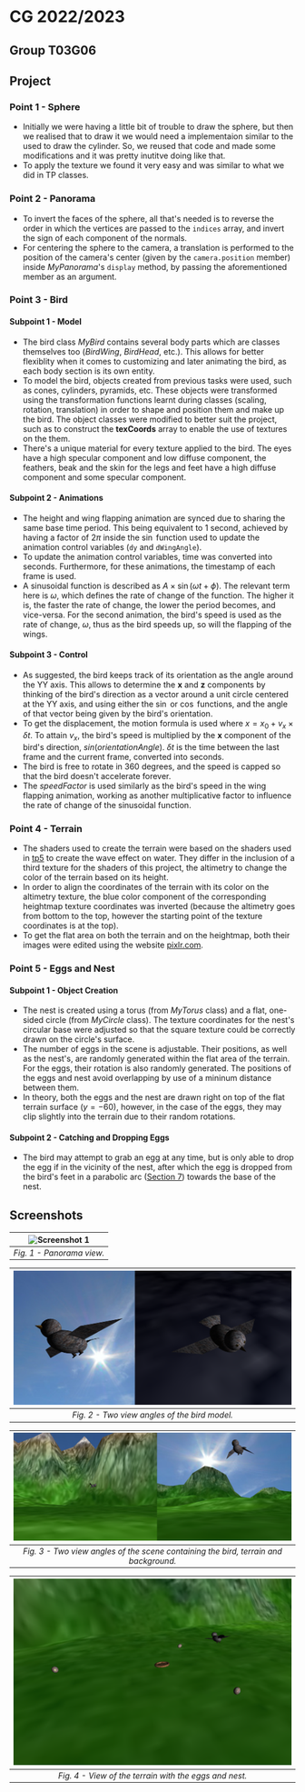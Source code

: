 # CG 2022/2023

## Group T03G06

## Project

### Point 1 - Sphere
- Initially we were having a little bit of trouble to draw the sphere, but then we realised that to draw it we would need a implementaion similar to the used to draw the cylinder. So, we reused that code and made some modifications and it was pretty inutitve doing like that.
- To apply the texture we found it very easy and was similar to what we did in TP classes.

### Point 2 - Panorama
- To invert the faces of the sphere, all that's needed is to reverse the order in which the vertices are passed to the `indices` array, and invert the sign of each component of the normals.
- For centering the sphere to the camera, a translation is performed to the position of the camera's center (given by the `camera.position` member) inside *MyPanorama*'s `display` method, by passing the aforementioned member as an argument.

### Point 3 - Bird
#### Subpoint 1 - Model
- The bird class *MyBird* contains several body parts which are classes themselves too (*BirdWing*, *BirdHead*, etc.). This allows for better flexiblity when it comes to customizing and later animating the bird, as each body section is its own entity.
- To model the bird, objects created from previous tasks were used, such as cones, cylinders, pyramids, etc. These objects were transformed using the transformation functions learnt during classes (scaling, rotation, translation) in order to shape and position them and make up the bird. The object classes were modified to better suit the project, such as to construct the **texCoords** array to enable the use of textures on the them.
- There's a unique material for every texture applied to the bird. The eyes have a high specular component and low diffuse component, the feathers, beak and the skin for the legs and feet have a high diffuse component and some specular component.

#### Subpoint 2 - Animations
- The height and wing flapping animation are synced due to sharing the same base time period. This being equivalent to 1 second, achieved by having a factor of $2\pi$ inside the $\sin$ function used to update the animation control variables (`dy` and `dWingAngle`).
- To update the animation control variables, time was converted into seconds. Furthermore, for these animations, the timestamp of each frame is used.
- A sinusoidal function is described as $A\times\sin(\omega t + \phi)$. The relevant term here is $\omega$, which defines the rate of change of the function. The higher it is, the faster the rate of change, the lower the period becomes, and vice-versa. For the second animation, the bird's speed is used as the rate of change, $\omega$, thus as the bird speeds up, so will the flapping of the wings. 

#### Subpoint 3 - Control
- As suggested, the bird keeps track of its orientation as the angle around the YY axis. This allows to determine the **x** and **z** components by thinking of the bird's direction as a vector around a unit circle centered at the YY axis, and using either the $\sin$ or $\cos$ functions, and the angle of that vector being given by the bird's orientation.
- To get the displacement, the motion formula is used where $x = x_0 + v_x\times\delta t$. To attain $v_x$, the bird's speed is multiplied by the **x** component of the bird's direction, $sin(orientationAngle)$. $\delta t$ is the time between the last frame and the current frame, converted into seconds.
- The bird is free to rotate in 360 degrees, and the speed is capped so that the bird doesn't accelerate forever.
- The *speedFactor* is used similarly as the bird's speed in the wing flapping animation, working as another multiplicative factor to influence the rate of change of the sinusoidal function.

### Point 4 - Terrain
- The shaders used to create the terrain were based on the shaders used in [tp5](../tp5/README.md) to create the wave effect on water. They differ in the inclusion of a third texture for the shaders of this project, the altimetry to change the color of the terrain based on its height.
- In order to align the coordinates of the terrain with its color on the altimetry texture, the blue color component of the corresponding heightmap texture coordinates was inverted (because the altimetry goes from bottom to the top, however the starting point of the texture coordinates is at the top).
- To get the flat area on both the terrain and on the heightmap, both their images were edited using the website [pixlr.com](https://pixlr.com/x/).

### Point 5 - Eggs and Nest
#### Subpoint 1 - Object Creation
- The nest is created using a torus (from *MyTorus* class) and a flat, one-sided circle (from *MyCircle* class). The texture coordinates for the nest's circular base were adjusted so that the square texture could be correctly drawn on the circle's surface.
- The number of eggs in the scene is adjustable. Their positions, as well as the nest's, are randomly generated within the flat area of the terrain. For the eggs, their rotation is also randomly generated. The positions of the eggs and nest avoid overlapping by use of a mininum distance between them.
- In theory, both the eggs and the nest are drawn right on top of the flat terrain surface ($y=-60$), however, in the case of the eggs, they may clip slightly into the terrain due to their random rotations.

#### Subpoint 2 - Catching and Dropping Eggs
- The bird may attempt to grab an egg at any time, but is only able to drop the egg if in the vicinity of the nest, after which the egg is dropped from the bird's feet in a parabolic arc ([Section 7]()) towards the base of the nest.

## Screenshots
| ![Screenshot 1](screenshots/project-t03g06-1.gif) |
|:--:|
| *Fig. 1 - Panorama view.* |

| ![Screenshot 2](screenshots/project-t03g06-2.png) |
|:--:|
| *Fig. 2 - Two view angles of the bird model.* |

| ![Screenshot 3](screenshots/project-t03g06-3.png) |
|:--:|
| *Fig. 3 - Two view angles of the scene containing the bird, terrain and background.* |

| ![Screenshot 4](screenshots/project-t03g06-4.png) |
|:--:|
| *Fig. 4 - View of the terrain with the eggs and nest.* |
